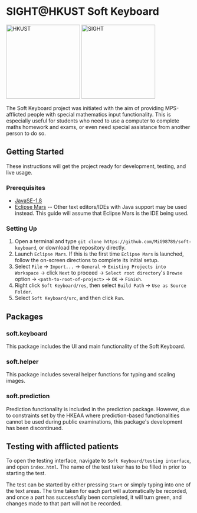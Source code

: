 # SIGHT@HKUST Soft Keyboard

<img src="https://upload.wikimedia.org/wikipedia/en/thumb/9/92/HKUST_Logo.svg/1280px-HKUST_Logo.svg.png" alt="HKUST" style="width: 200px;"/>
<img src="https://i.ytimg.com/vi/PHb-QNHsdcY/maxresdefault.jpg" alt="SIGHT" style="width: 200px;"/>


The Soft Keyboard project was initiated with the aim of providing MPS-afflicted people with special mathematics input functionality. This is especially useful for students who need to use a computer to complete maths homework and exams, or even need special assistance from another person to do so.

## Getting Started

These instructions will get the project ready for development, testing, and live usage.

### Prerequisites

* [JavaSE-1.8](http://www.oracle.com/technetwork/java/javase/downloads/jdk8-downloads-2133151.html)
* [Eclipse Mars](https://www.eclipse.org/mars/) -- Other text editors/IDEs with Java support may be used instead. This guide will assume that Eclipse Mars is the IDE being used.

### Setting Up

1. Open a terminal and type `git clone https://github.com/MiG98789/soft-keyboard`, or download the repository directly.
2. Launch `Eclipse Mars`. If this is the first time `Eclipse Mars` is launched, follow the on-screen directions to complete its initial setup.
3. Select `File` -> `Import...` -> `General` -> `Existing Projects into Workspace` -> click `Next` to proceed -> `Select root directory`'s `Browse` option -> `<path-to-root-of-project>` -> `OK` -> `Finish`.
4. Right click `Soft Keyboard/res`, then select `Build Path` -> `Use as Source Folder`.
5. Select `Soft Keyboard/src`, and then click `Run`.

## Packages

### soft.keyboard

This package includes the UI and main functionality of the Soft Keyboard.

### soft.helper

This package includes several helper functions for typing and scaling images.

### soft.prediction
Prediction functionality is included in the prediction package. However, due to constraints set by the HKEAA where prediction-based functionalities cannot be used during public examinations, this package's development has been discontinued.

## Testing with afflicted patients

To open the testing interface, navigate to `Soft Keyboard/testing interface`, and open `index.html`. The name of the test taker has to be filled in prior to starting the test.

The test can be started by either pressing `Start` or simply typing into one of the text areas. The time taken for each part will automatically be recorded, and once a part has successfully been completed, it will turn green, and changes made to that part will not be recorded.